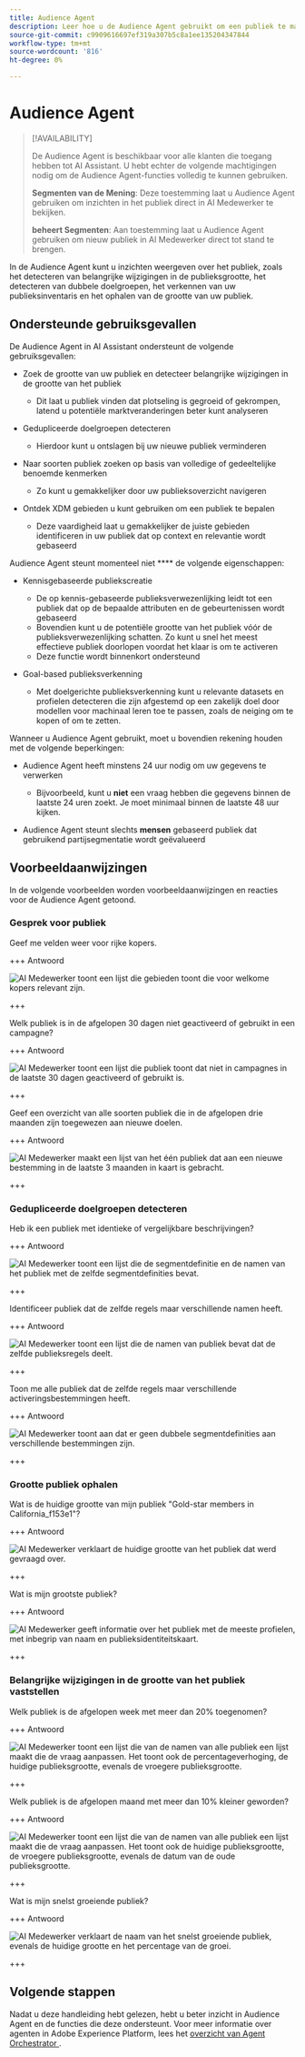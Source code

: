 ```yaml
---
title: Audience Agent
description: Leer hoe u de Audience Agent gebruikt om een publiek te maken, wijzigingen in het publiek weer te geven, dubbele doelgroepen te detecteren en publieksinzichten weer te geven.
source-git-commit: c9909616697ef319a307b5c8a1ee135204347844
workflow-type: tm+mt
source-wordcount: '816'
ht-degree: 0%

---
```



# Audience Agent

>[!AVAILABILITY]
>
>De Audience Agent is beschikbaar voor alle klanten die toegang hebben tot AI Assistant. U hebt echter de volgende machtigingen nodig om de Audience Agent-functies volledig te kunnen gebruiken.
>
>**Segmenten van de Mening**: Deze toestemming laat u Audience Agent gebruiken om inzichten in het publiek direct in AI Medewerker te bekijken.
>
>**beheert Segmenten**: Aan toestemming laat u Audience Agent gebruiken om nieuw publiek in AI Medewerker direct tot stand te brengen.

In de Audience Agent kunt u inzichten weergeven over het publiek, zoals het detecteren van belangrijke wijzigingen in de publieksgrootte, het detecteren van dubbele doelgroepen, het verkennen van uw publieksinventaris en het ophalen van de grootte van uw publiek.

## Ondersteunde gebruiksgevallen

De Audience Agent in AI Assistant ondersteunt de volgende gebruiksgevallen:

- Zoek de grootte van uw publiek en detecteer belangrijke wijzigingen in de grootte van het publiek

   - Dit laat u publiek vinden dat plotseling is gegroeid of gekrompen, latend u potentiële marktveranderingen beter kunt analyseren

- Gedupliceerde doelgroepen detecteren

   - Hierdoor kunt u ontslagen bij uw nieuwe publiek verminderen

- Naar soorten publiek zoeken op basis van volledige of gedeeltelijke benoemde kenmerken

   - Zo kunt u gemakkelijker door uw publieksoverzicht navigeren

- Ontdek XDM gebieden u kunt gebruiken om een publiek te bepalen

   - Deze vaardigheid laat u gemakkelijker de juiste gebieden identificeren in uw publiek dat op context en relevantie wordt gebaseerd

Audience Agent steunt momenteel niet **** de volgende eigenschappen:

- Kennisgebaseerde publiekscreatie

   - De op kennis-gebaseerde publieksverwezenlijking leidt tot een publiek dat op de bepaalde attributen en de gebeurtenissen wordt gebaseerd
   - Bovendien kunt u de potentiële grootte van het publiek vóór de publieksverwezenlijking schatten. Zo kunt u snel het meest effectieve publiek doorlopen voordat het klaar is om te activeren
   - Deze functie wordt binnenkort ondersteund

- Goal-based publieksverkenning

   - Met doelgerichte publieksverkenning kunt u relevante datasets en profielen detecteren die zijn afgestemd op een zakelijk doel door modellen voor machinaal leren toe te passen, zoals de neiging om te kopen of om te zetten.

Wanneer u Audience Agent gebruikt, moet u bovendien rekening houden met de volgende beperkingen:

- Audience Agent heeft minstens 24 uur nodig om uw gegevens te verwerken

   - Bijvoorbeeld, kunt u **niet** een vraag hebben die gegevens binnen de laatste 24 uren zoekt. Je moet minimaal binnen de laatste 48 uur kijken.

- Audience Agent steunt slechts **mensen** gebaseerd publiek dat gebruikend partijsegmentatie wordt geëvalueerd

## Voorbeeldaanwijzingen

In de volgende voorbeelden worden voorbeeldaanwijzingen en reacties voor de Audience Agent getoond.

### Gesprek voor publiek

Geef me velden weer voor rijke kopers.

+++ Antwoord

![ AI Medewerker toont een lijst die gebieden toont die voor welkome kopers relevant zijn.](./images/audience/affluent-buyers.png)

+++

Welk publiek is in de afgelopen 30 dagen niet geactiveerd of gebruikt in een campagne?

+++ Antwoord

![ AI Medewerker toont een lijst die publiek toont dat niet in campagnes in de laatste 30 dagen geactiveerd of gebruikt is.](./images/audience/not-activated.png)

+++

Geef een overzicht van alle soorten publiek die in de afgelopen drie maanden zijn toegewezen aan nieuwe doelen.

+++ Antwoord

![ AI Medewerker maakt een lijst van het één publiek dat aan een nieuwe bestemming in de laatste 3 maanden in kaart is gebracht.](./images/audience/new-destination.png)

+++

### Gedupliceerde doelgroepen detecteren

Heb ik een publiek met identieke of vergelijkbare beschrijvingen?

+++ Antwoord

![ AI Medewerker toont een lijst die de segmentdefinitie en de namen van het publiek met de zelfde segmentdefinities bevat.](./images/audience/similar-descriptions.png)

+++

Identificeer publiek dat de zelfde regels maar verschillende namen heeft.

+++ Antwoord

![ AI Medewerker toont een lijst die de namen van publiek bevat dat de zelfde publieksregels deelt.](./images/audience/same-rules-different-names.png)

+++

Toon me alle publiek dat de zelfde regels maar verschillende activeringsbestemmingen heeft.

+++ Antwoord

![ AI Medewerker toont aan dat er geen dubbele segmentdefinities aan verschillende bestemmingen zijn.](./images/audience/same-rules-different-destinations.png)

+++

### Grootte publiek ophalen

Wat is de huidige grootte van mijn publiek &quot;Gold-star members in California_f153e1&quot;?

+++ Antwoord

![ AI Medewerker verklaart de huidige grootte van het publiek dat werd gevraagd over.](./images/audience/current-size.png)

+++

Wat is mijn grootste publiek?

+++ Antwoord

![ AI Medewerker geeft informatie over het publiek met de meeste profielen, met inbegrip van naam en publieksidentiteitskaart.](./images/audience/largest-audience.png)

+++

### Belangrijke wijzigingen in de grootte van het publiek vaststellen

Welk publiek is de afgelopen week met meer dan 20% toegenomen?

+++ Antwoord

![ AI Medewerker toont een lijst die van de namen van alle publiek een lijst maakt die de vraag aanpassen. Het toont ook de percentageverhoging, de huidige publieksgrootte, evenals de vroegere publieksgrootte.](./images/audience/increase-past-week.png)

+++

Welk publiek is de afgelopen maand met meer dan 10% kleiner geworden?

+++ Antwoord

![ AI Medewerker toont een lijst die van de namen van alle publiek een lijst maakt die de vraag aanpassen. Het toont ook de huidige publieksgrootte, de vroegere publieksgrootte, evenals de datum van de oude publieksgrootte.](./images/audience/decrease-month.png)

+++

Wat is mijn snelst groeiende publiek?

+++ Antwoord

![ AI Medewerker verklaart de naam van het snelst groeiende publiek, evenals de huidige grootte en het percentage van de groei.](./images/audience/fastest-growing.png)

+++

## Volgende stappen

Nadat u deze handleiding hebt gelezen, hebt u beter inzicht in Audience Agent en de functies die deze ondersteunt. Voor meer informatie over agenten in Adobe Experience Platform, lees het [ overzicht van Agent Orchestrator ](./agent-orchestrator.md).
